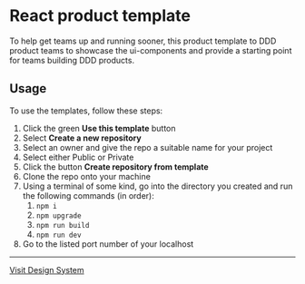 # React product template

To help get teams up and running sooner, this product template to DDD product teams to showcase the ui-components and provide a starting point for teams building DDD products.

## Usage

To use the templates, follow these steps:

1. Click the green **Use this template** button
2. Select **Create a new repository**
3. Select an owner and give the repo a suitable name for your project
4. Select either Public or Private
5. Click the button **Create repository from template**
6. Clone the repo onto your machine
7. Using a terminal of some kind, go into the directory you created and run the following commands (in order):
   1. `npm i`
   2. `npm upgrade`
   3. `npm run build`
   4. `npm run dev`
8. Go to the listed port number of your localhost

---

[Visit Design System](https://ui-components.alberta.ca)
